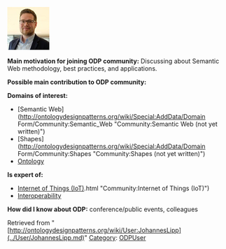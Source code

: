 [![Image:Johannes.jpg](../images/b/b6/Johannes.jpg)](../Image/Johannes.jpg.md "Image:Johannes.jpg")




  





__Main motivation for joining ODP community:__ Discussing about Semantic Web methodology, best practices, and applications.


__Possible main contribution to ODP community:__


__Domains of interest:__



* [Semantic Web](http://ontologydesignpatterns.org/wiki/Special:AddData/Domain Form/Community:Semantic_Web "Community:Semantic Web (not yet written)")
* [Shapes](http://ontologydesignpatterns.org/wiki/Special:AddData/Domain Form/Community:Shapes "Community:Shapes (not yet written)")
* [Ontology](../Community/Ontology-based_models.md "Community:Ontology")


__Is expert of:__



* [Internet of Things (IoT)](../Community/Internet_of_Things_(IoT).md).html "Community:Internet of Things (IoT)")
* [Interoperability](../Community/Interoperability.md "Community:Interoperability")


__How did I know about ODP:__ conference/public events, colleagues






Retrieved from "[http://ontologydesignpatterns.org/wiki/User:JohannesLipp](../User/JohannesLipp.md)"
 [Category](http://ontologydesignpatterns.org/wiki/Special:Categories "Special:Categories"): [ODPUser](../Category/ODPUser.md "Category:ODPUser")